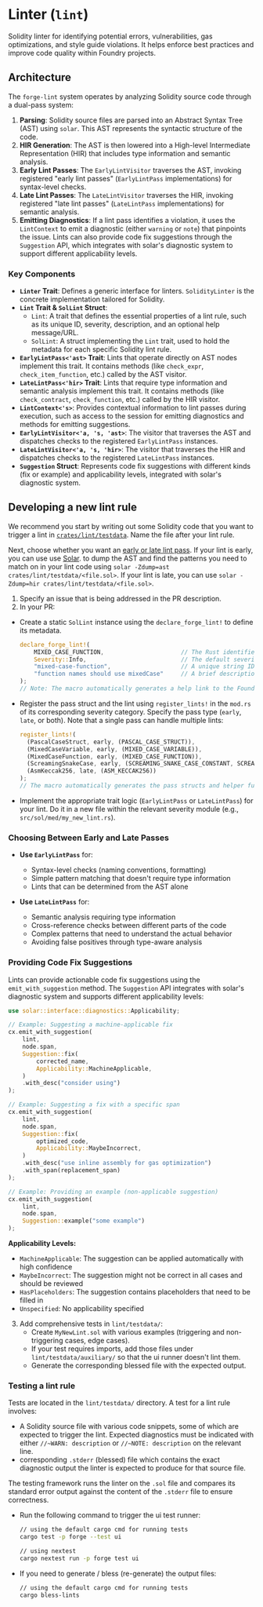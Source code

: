 # Linter (`lint`)

Solidity linter for identifying potential errors, vulnerabilities, gas optimizations, and style guide violations.
It helps enforce best practices and improve code quality within Foundry projects.

## Architecture

The `forge-lint` system operates by analyzing Solidity source code through a dual-pass system:

1. **Parsing**: Solidity source files are parsed into an Abstract Syntax Tree (AST) using `solar`. This AST represents the syntactic structure of the code.
2. **HIR Generation**: The AST is then lowered into a High-level Intermediate Representation (HIR) that includes type information and semantic analysis.
3. **Early Lint Passes**: The `EarlyLintVisitor` traverses the AST, invoking registered "early lint passes" (`EarlyLintPass` implementations) for syntax-level checks.
4. **Late Lint Passes**: The `LateLintVisitor` traverses the HIR, invoking registered "late lint passes" (`LateLintPass` implementations) for semantic analysis.
5. **Emitting Diagnostics**: If a lint pass identifies a violation, it uses the `LintContext` to emit a diagnostic (either `warning` or `note`) that pinpoints the issue. Lints can also provide code fix suggestions through the `Suggestion` API, which integrates with solar's diagnostic system to support different applicability levels.

### Key Components

- **`Linter` Trait**: Defines a generic interface for linters. `SolidityLinter` is the concrete implementation tailored for Solidity.
- **`Lint` Trait & `SolLint` Struct**:
  - `Lint`: A trait that defines the essential properties of a lint rule, such as its unique ID, severity, description, and an optional help message/URL.
  - `SolLint`: A struct implementing the `Lint` trait, used to hold the metadata for each specific Solidity lint rule.
- **`EarlyLintPass<'ast>` Trait**: Lints that operate directly on AST nodes implement this trait. It contains methods (like `check_expr`, `check_item_function`, etc.) called by the AST visitor.
- **`LateLintPass<'hir>` Trait**: Lints that require type information and semantic analysis implement this trait. It contains methods (like `check_contract`, `check_function`, etc.) called by the HIR visitor.
- **`LintContext<'s>`**: Provides contextual information to lint passes during execution, such as access to the session for emitting diagnostics and methods for emitting suggestions.
- **`EarlyLintVisitor<'a, 's, 'ast>`**: The visitor that traverses the AST and dispatches checks to the registered `EarlyLintPass` instances.
- **`LateLintVisitor<'a, 's, 'hir>`**: The visitor that traverses the HIR and dispatches checks to the registered `LateLintPass` instances.
- **`Suggestion` Struct**: Represents code fix suggestions with different kinds (fix or example) and applicability levels, integrated with solar's diagnostic system.

## Developing a new lint rule

We recommend you start by writing out some Solidity code that you want to trigger a lint in [`crates/lint/testdata`](https://github.com/foundry-rs/foundry/tree/master/crates/lint/testdata). Name the file after your lint rule.

Next, choose whether you want an [early or late lint pass](#choosing-between-early-and-late-passes). If your lint is early, you can use use [Solar](https://github.com/paradigmxyz/solar). to dump the AST and find the patterns you need to match on in your lint code using `solar -Zdump=ast crates/lint/testdata/<file.sol>`. If your lint is late, you can use `solar -Zdump=hir crates/lint/testdata/<file.sol>`.

1. Specify an issue that is being addressed in the PR description.
2. In your PR:

- Create a static `SolLint` instance using the `declare_forge_lint!` to define its metadata.
  ```rust
  declare_forge_lint!(
      MIXED_CASE_FUNCTION,                      // The Rust identifier for this SolLint static
      Severity::Info,                           // The default severity of the lint
      "mixed-case-function",                    // A unique string ID for configuration/CLI
      "function names should use mixedCase"     // A brief description
  );
  // Note: The macro automatically generates a help link to the Foundry book
  ```

- Register the pass struct and the lint using `register_lints!` in the `mod.rs` of its corresponding severity category. Specify the pass type (`early`, `late`, or both). Note that a single pass can handle multiple lints:
  ```rust
  register_lints!(
    (PascalCaseStruct, early, (PASCAL_CASE_STRUCT)),
    (MixedCaseVariable, early, (MIXED_CASE_VARIABLE)),
    (MixedCaseFunction, early, (MIXED_CASE_FUNCTION)),
    (ScreamingSnakeCase, early, (SCREAMING_SNAKE_CASE_CONSTANT, SCREAMING_SNAKE_CASE_IMMUTABLE)),
    (AsmKeccak256, late, (ASM_KECCAK256))
  );
  // The macro automatically generates the pass structs and helper functions
  ```

- Implement the appropriate trait logic (`EarlyLintPass` or `LateLintPass`) for your lint. Do it in a new file within the relevant severity module (e.g., `src/sol/med/my_new_lint.rs`).

### Choosing Between Early and Late Passes

- **Use `EarlyLintPass`** for:
  - Syntax-level checks (naming conventions, formatting)
  - Simple pattern matching that doesn't require type information
  - Lints that can be determined from the AST alone

- **Use `LateLintPass`** for:
  - Semantic analysis requiring type information
  - Cross-reference checks between different parts of the code
  - Complex patterns that need to understand the actual behavior
  - Avoiding false positives through type-aware analysis

### Providing Code Fix Suggestions

Lints can provide actionable code fix suggestions using the `emit_with_suggestion` method. The `Suggestion` API integrates with solar's diagnostic system and supports different applicability levels:

```rust
use solar::interface::diagnostics::Applicability;

// Example: Suggesting a machine-applicable fix
cx.emit_with_suggestion(
    lint,
    node.span,
    Suggestion::fix(
        corrected_name,
        Applicability::MachineApplicable,
    )
    .with_desc("consider using")
);

// Example: Suggesting a fix with a specific span
cx.emit_with_suggestion(
    lint,
    node.span,
    Suggestion::fix(
        optimized_code,
        Applicability::MaybeIncorrect,
    )
    .with_desc("use inline assembly for gas optimization")
    .with_span(replacement_span)
);

// Example: Providing an example (non-applicable suggestion)
cx.emit_with_suggestion(
    lint,
    node.span,
    Suggestion::example("some example")
);
```

**Applicability Levels:**
- `MachineApplicable`: The suggestion can be applied automatically with high confidence
- `MaybeIncorrect`: The suggestion might not be correct in all cases and should be reviewed
- `HasPlaceholders`: The suggestion contains placeholders that need to be filled in
- `Unspecified`: No applicability specified

3. Add comprehensive tests in `lint/testdata/`:
   - Create `MyNewLint.sol` with various examples (triggering and non-triggering cases, edge cases).
   - If your test requires imports, add those files under `lint/testdata/auxiliary/` so that the ui runner doesn't lint them.
   - Generate the corresponding blessed file with the expected output.

### Testing a lint rule

Tests are located in the `lint/testdata/` directory. A test for a lint rule involves:

- A Solidity source file with various code snippets, some of which are expected to trigger the lint. Expected diagnostics must be indicated with either `//~WARN: description` or `//~NOTE: description` on the relevant line.
- corresponding `.stderr` (blessed) file which contains the exact diagnostic output the linter is expected to produce for that source file.

The testing framework runs the linter on the `.sol` file and compares its standard error output against the content of the `.stderr` file to ensure correctness.

- Run the following command to trigger the ui test runner:
  ```sh
  // using the default cargo cmd for running tests
  cargo test -p forge --test ui

  // using nextest
  cargo nextest run -p forge test ui
  ```

- If you need to generate / bless (re-generate) the output files:
  ```sh
  // using the default cargo cmd for running tests
  cargo bless-lints
  ```
